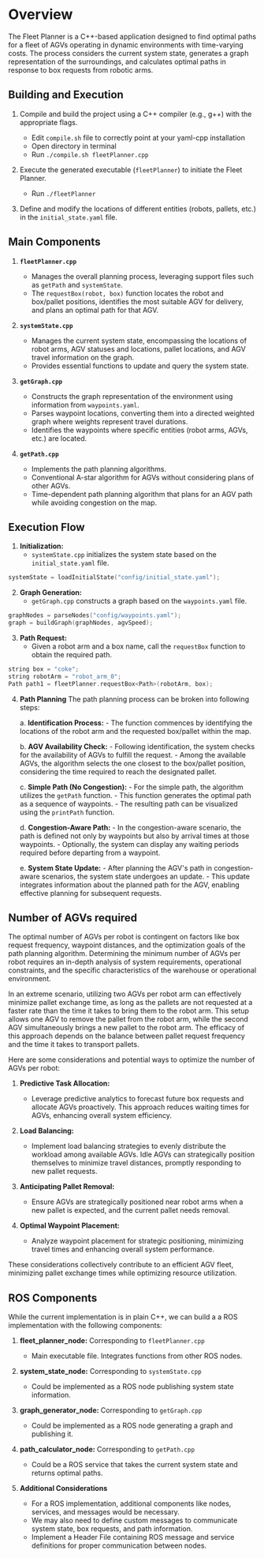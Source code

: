 # Overview

  

The Fleet Planner is a C++-based application designed to find optimal paths for a fleet of AGVs operating in dynamic environments with time-varying costs. The process considers the current system state, generates a graph representation of the surroundings, and calculates optimal paths in response to box requests from robotic arms.

  

## Building and Execution

  

1. Compile and build the project using a C++ compiler (e.g., g++) with the appropriate flags.
    - Edit `compile.sh` file to correctly point at your yaml-cpp installation
    - Open directory in terminal
    - Run `./compile.sh fleetPlanner.cpp`

2. Execute the generated executable (`fleetPlanner`) to initiate the Fleet Planner.
    - Run `./fleetPlanner`

3. Define and modify the locations of different entities (robots, pallets, etc.) in the `initial_state.yaml` file.


## Main Components
  
1.  **`fleetPlanner.cpp`**
	- Manages the overall planning process, leveraging support files such as `getPath` and `systemState`.
	- The `requestBox(robot, box)` function locates the robot and box/pallet positions, identifies the most suitable AGV for delivery, and plans an optimal path for that AGV.

2.  **`systemState.cpp`**
	- Manages the current system state, encompassing the locations of robot arms, AGV statuses and locations, pallet locations, and AGV travel information on the graph.
	- Provides essential functions to update and query the system state. 

3.  **`getGraph.cpp`**
	- Constructs the graph representation of the environment using information from `waypoints.yaml`.
	- Parses waypoint locations, converting them into a directed weighted graph where weights represent travel durations.
	- Identifies the waypoints where specific entities (robot arms, AGVs, etc.) are located.

4.  **`getPath.cpp`**
	- Implements the path planning algorithms.
	- Conventional A-star algorithm for AGVs without considering plans of other AGVs.
	- Time-dependent path planning algorithm that plans for an AGV path while avoiding congestion on the map.


## Execution Flow

1.  **Initialization:**
	-  `systemState.cpp` initializes the system state based on the `initial_state.yaml` file.
```cpp
systemState = loadInitialState("config/initial_state.yaml");
```

2.  **Graph Generation:**
	-  `getGraph.cpp` constructs a graph based on the `waypoints.yaml` file.
```cpp
graphNodes = parseNodes("config/waypoints.yaml");
graph = buildGraph(graphNodes, agvSpeed);
```

3.  **Path Request:**
	- Given a robot arm and a box name, call the `requestBox` function to obtain the required path.
```cpp
string box = "coke";
string robotArm = "robot_arm_0";
Path path1 = fleetPlanner.requestBox<Path>(robotArm, box);
```

4. **Path Planning**
The path planning process can be broken into following steps:

    a. **Identification Process:**
        - The function commences by identifying the locations of the robot arm and the requested box/pallet within the map.

    b. **AGV Availability Check:**
        - Following identification, the system checks for the availability of AGVs to fulfill the request.
        - Among the available AGVs, the algorithm selects the one closest to the box/pallet position, considering the time required to reach the designated pallet.

    c. **Simple Path (No Congestion):**
        - For the simple path, the algorithm utilizes the `getPath` function.
        - This function generates the optimal path as a sequence of waypoints.
        - The resulting path can be visualized using the `printPath` function.

    d. **Congestion-Aware Path:**
        - In the congestion-aware scenario, the path is defined not only by waypoints but also by arrival times at those waypoints.
        - Optionally, the system can display any waiting periods required before departing from a waypoint.

    e. **System State Update:**
        - After planning the AGV's path in congestion-aware scenarios, the system state undergoes an update.
        - This update integrates information about the planned path for the AGV, enabling effective planning for subsequent requests.

## Number of AGVs required

The optimal number of AGVs per robot is contingent on factors like box request frequency, waypoint distances, and the optimization goals of the path planning algorithm. Determining the minimum number of AGVs per robot requires an in-depth analysis of system requirements, operational constraints, and the specific characteristics of the warehouse or operational environment.

In an extreme scenario, utilizing two AGVs per robot arm can effectively minimize pallet exchange time, as long as the pallets are not requested at a faster rate than the time it takes to bring them to the robot arm. This setup allows one AGV to remove the pallet from the robot arm, while the second AGV simultaneously brings a new pallet to the robot arm. The efficacy of this approach depends on the balance between pallet request frequency and the time it takes to transport pallets.

Here are some considerations and potential ways to optimize the number of AGVs per robot:
1. **Predictive Task Allocation:**
   - Leverage predictive analytics to forecast future box requests and allocate AGVs proactively. This approach reduces waiting times for AGVs, enhancing overall system efficiency.

2. **Load Balancing:**
   - Implement load balancing strategies to evenly distribute the workload among available AGVs. Idle AGVs can strategically position themselves to minimize travel distances, promptly responding to new pallet requests.

3. **Anticipating Pallet Removal:**
    - Ensure AGVs are strategically positioned near robot arms when a new pallet is expected, and the current pallet needs removal.

4. **Optimal Waypoint Placement:**
   - Analyze waypoint placement for strategic positioning, minimizing travel times and enhancing overall system performance.

These considerations collectively contribute to an efficient AGV fleet, minimizing pallet exchange times while optimizing resource utilization.

## ROS Components
While the current implementation is in plain C++, we can build a a ROS implementation with the following components: 
  

1.  **fleet_planner_node:** Corresponding to `fleetPlanner.cpp`
	- Main executable file. Integrates functions from other ROS nodes.

2. **system_state_node:** Corresponding to `systemState.cpp`
	- Could be implemented as a ROS node publishing system state information.

3. **graph_generator_node:** Corresponding to `getGraph.cpp`
	- Could be implemented as a ROS node generating a graph and publishing it.

4. **path_calculator_node:** Corresponding to `getPath.cpp`
	- Could be a ROS service that takes the current system state and returns optimal paths.  

5. **Additional Considerations**
	- For a ROS implementation, additional components like nodes, services, and messages would be necessary.
	- We may also need to define custom messages to communicate system state, box requests, and path information.
	- Implement a Header File containing ROS message and service definitions for proper communication between nodes.